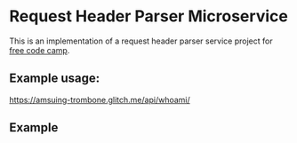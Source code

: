# Request Header Parser Microservice

This is an implementation of a request header parser service project for [free code camp](https://freecodecamp.org).

## Example usage:

<https://amsuing-trombone.glitch.me/api/whoami/>

## Example 